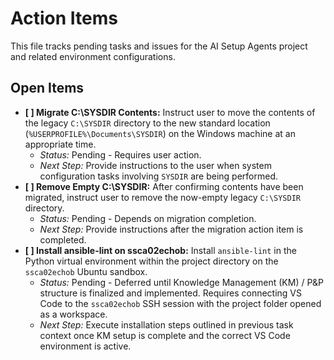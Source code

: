 # Action Items

This file tracks pending tasks and issues for the AI Setup Agents project and related environment configurations.

## Open Items

-   **[ ] Migrate C:\SYSDIR Contents:** Instruct user to move the contents of the legacy `C:\SYSDIR` directory to the new standard location (`%USERPROFILE%\Documents\SYSDIR`) on the Windows machine at an appropriate time.
    -   *Status:* Pending - Requires user action.
    -   *Next Step:* Provide instructions to the user when system configuration tasks involving `SYSDIR` are being performed.
-   **[ ] Remove Empty C:\SYSDIR:** After confirming contents have been migrated, instruct user to remove the now-empty legacy `C:\SYSDIR` directory.
    -   *Status:* Pending - Depends on migration completion.
    -   *Next Step:* Provide instructions after the migration action item is completed.
-   **[ ] Install ansible-lint on ssca02echob:** Install `ansible-lint` in the Python virtual environment within the project directory on the `ssca02echob` Ubuntu sandbox.
    -   *Status:* Pending - Deferred until Knowledge Management (KM) / P&P structure is finalized and implemented. Requires connecting VS Code to the `ssca02echob` SSH session with the project folder opened as a workspace.
    -   *Next Step:* Execute installation steps outlined in previous task context once KM setup is complete and the correct VS Code environment is active.
